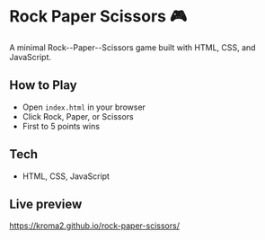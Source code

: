 # Rock Paper Scissors 🎮

A minimal Rock--Paper--Scissors game built with HTML, CSS, and
JavaScript.

## How to Play

-   Open `index.html` in your browser
-   Click Rock, Paper, or Scissors
-   First to 5 points wins

## Tech

-   HTML, CSS, JavaScript

## Live preview

https://kroma2.github.io/rock-paper-scissors/